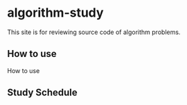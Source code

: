 # algorithm-study

This site is for reviewing source code of algorithm problems.

## How to use

How to use

## Study Schedule
